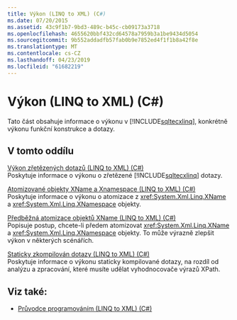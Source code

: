 ```yaml
---
title: Výkon (LINQ to XML) (C#)
ms.date: 07/20/2015
ms.assetid: 43c9f1b7-9bd3-489c-b45c-cb09173a3718
ms.openlocfilehash: 4655620bbf432cd64578a7959b3a1be9434d5054
ms.sourcegitcommit: 9b552addadfb57fab0b9e7852ed4f1f1b8a42f8e
ms.translationtype: MT
ms.contentlocale: cs-CZ
ms.lasthandoff: 04/23/2019
ms.locfileid: "61682219"
---
```

# <a name="performance-linq-to-xml-c"></a>Výkon (LINQ to XML) (C#)
Tato část obsahuje informace o výkonu v [!INCLUDE[sqltecxlinq](~/includes/sqltecxlinq-md.md)], konkrétně výkonu funkční konstrukce a dotazy.  
  
## <a name="in-this-section"></a>V tomto oddílu  
 [Výkon zřetězených dotazů (LINQ to XML) (C#)](../../../../csharp/programming-guide/concepts/linq/performance-of-chained-queries-linq-to-xml.md)  
 Poskytuje informace o výkonu o zřetězené [!INCLUDE[sqltecxlinq](~/includes/sqltecxlinq-md.md)] dotazy.  
  
 [Atomizované objekty XName a Xnamespace (LINQ to XML) (C#)](../../../../csharp/programming-guide/concepts/linq/atomized-xname-and-xnamespace-objects-linq-to-xml.md)  
 Poskytuje informace o výkonu o atomizace z <xref:System.Xml.Linq.XName> a <xref:System.Xml.Linq.XNamespace> objekty.  
  
 [Předběžná atomizace objektů XName (LINQ to XML) (C#)](../../../../csharp/programming-guide/concepts/linq/pre-atomization-of-xname-objects-linq-to-xml.md)  
 Popisuje postup, chcete-li předem atomizovat <xref:System.Xml.Linq.XName> a <xref:System.Xml.Linq.XNamespace> objekty. To může výrazně zlepšit výkon v některých scénářích.  
  
 [Staticky zkompilován dotazy (LINQ to XML) (C#)](../../../../csharp/programming-guide/concepts/linq/statically-compiled-queries-linq-to-xml.md)  
 Poskytuje informace o výkonu staticky kompilované dotazy, na rozdíl od analýzu a zpracování, které musíte udělat vyhodnocovače výrazů XPath.  
  
## <a name="see-also"></a>Viz také:

- [Průvodce programováním (LINQ to XML) (C#)](../../../../csharp/programming-guide/concepts/linq/programming-guide-linq-to-xml.md)
